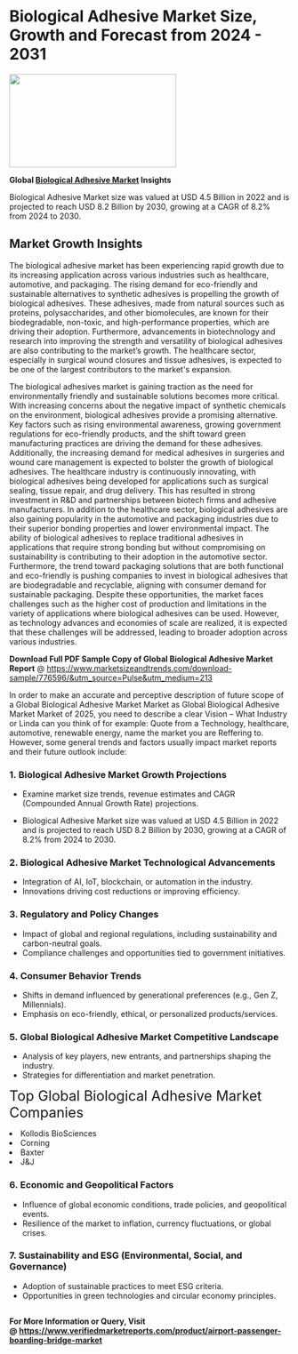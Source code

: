 <H1>Biological Adhesive Market Size, Growth and Forecast from 2024 - 2031</H1><img class="aligncenter size-medium wp-image-584254" src="https://thirdeyenews.in/wp-content/uploads/2024/09/Global-Market-Research-300x168.jpeg" alt="" width="300" height="168" /><p><strong>Global&nbsp;<a href="https://www.marketsizeandtrends.com/download-sample/776596/&amp;utm_source=Pulse&amp;utm_medium=213">Biological Adhesive Market</a> Insights</strong></p><p>Biological Adhesive Market size was valued at USD 4.5 Billion in 2022 and is projected to reach USD 8.2 Billion by 2030, growing at a CAGR of 8.2% from 2024 to 2030.</p><p><h2>Market Growth Insights</h2> <p>The biological adhesive market has been experiencing rapid growth due to its increasing application across various industries such as healthcare, automotive, and packaging. The rising demand for eco-friendly and sustainable alternatives to synthetic adhesives is propelling the growth of biological adhesives. These adhesives, made from natural sources such as proteins, polysaccharides, and other biomolecules, are known for their biodegradable, non-toxic, and high-performance properties, which are driving their adoption. Furthermore, advancements in biotechnology and research into improving the strength and versatility of biological adhesives are also contributing to the market’s growth. The healthcare sector, especially in surgical wound closures and tissue adhesives, is expected to be one of the largest contributors to the market's expansion. </p> <p>The biological adhesives market is gaining traction as the need for environmentally friendly and sustainable solutions becomes more critical. With increasing concerns about the negative impact of synthetic chemicals on the environment, biological adhesives provide a promising alternative. Key factors such as rising environmental awareness, growing government regulations for eco-friendly products, and the shift toward green manufacturing practices are driving the demand for these adhesives. Additionally, the increasing demand for medical adhesives in surgeries and wound care management is expected to bolster the growth of biological adhesives. The healthcare industry is continuously innovating, with biological adhesives being developed for applications such as surgical sealing, tissue repair, and drug delivery. This has resulted in strong investment in R&D and partnerships between biotech firms and adhesive manufacturers. In addition to the healthcare sector, biological adhesives are also gaining popularity in the automotive and packaging industries due to their superior bonding properties and lower environmental impact. The ability of biological adhesives to replace traditional adhesives in applications that require strong bonding but without compromising on sustainability is contributing to their adoption in the automotive sector. Furthermore, the trend toward packaging solutions that are both functional and eco-friendly is pushing companies to invest in biological adhesives that are biodegradable and recyclable, aligning with consumer demand for sustainable packaging. Despite these opportunities, the market faces challenges such as the higher cost of production and limitations in the variety of applications where biological adhesives can be used. However, as technology advances and economies of scale are realized, it is expected that these challenges will be addressed, leading to broader adoption across various industries. </p><p><span class=""><strong>Download Full PDF Sample Copy of Global Biological Adhesive Market Report</strong> @ <a href="https://www.marketsizeandtrends.com/download-sample/776596/&amp;utm_source=Pulse&amp;utm_medium=213" target="_blank">https://www.marketsizeandtrends.com/download-sample/776596/&amp;utm_source=Pulse&amp;utm_medium=213</a></span></p><p>In order to make an accurate and perceptive description of future scope of a Global&nbsp;Biological Adhesive Market Market as Global&nbsp;Biological Adhesive Market Market of 2025, you need to describe a clear Vision &ndash; What Industry or Linda can you think of for example: Quote from a Technology, healthcare, automotive, renewable energy, name the market you are Reffering to. However, some general trends and factors usually impact market reports and their future outlook include:</p><h3>1.&nbsp;<strong>Biological Adhesive Market Growth Projections</strong></h3><ul><li>Examine market size trends, revenue estimates and CAGR (Compounded Annual Growth Rate) projections.</li><li><p>Biological Adhesive Market size was valued at USD 4.5 Billion in 2022 and is projected to reach USD 8.2 Billion by 2030, growing at a CAGR of 8.2% from 2024 to 2030.</p></li></ul><h3>2.&nbsp;<strong>Biological Adhesive Market Technological Advancements</strong></h3><ul><li>Integration of AI, IoT, blockchain, or automation in the industry.</li><li>Innovations driving cost reductions or improving efficiency.</li></ul><h3>3.&nbsp;<strong>Regulatory and Policy Changes</strong></h3><ul><li>Impact of global and regional regulations, including sustainability and carbon-neutral goals.</li><li>Compliance challenges and opportunities tied to government initiatives.</li></ul><h3>4.&nbsp;<strong>Consumer Behavior Trends</strong></h3><ul><li>Shifts in demand influenced by generational preferences (e.g., Gen Z, Millennials).</li><li>Emphasis on eco-friendly, ethical, or personalized products/services.</li></ul><h3>5.&nbsp;<strong>Global Biological Adhesive Market Competitive Landscape</strong></h3><ul><li>Analysis of key players, new entrants, and partnerships shaping the industry.</li><li>Strategies for differentiation and market penetration.</li></ul><p data-pm-slice="1 1 []"><span style="color: inherit; font-family: inherit; font-size: 25px;">Top Global Biological Adhesive Market Companies</span></p><div class="" data-test-id=""><p><li>Kollodis BioSciences</li><li> Corning</li><li> Baxter</li><li> J&J</li></p></div><h3>6.&nbsp;<strong>Economic and Geopolitical Factors</strong></h3><ul><li>Influence of global economic conditions, trade policies, and geopolitical events.</li><li>Resilience of the market to inflation, currency fluctuations, or global crises.</li></ul><h3>7.&nbsp;<strong>Sustainability and ESG (Environmental, Social, and Governance)</strong></h3><ul><li>Adoption of sustainable practices to meet ESG criteria.</li><li>Opportunities in green technologies and circular economy principles.</li></ul><h2><strong style="font-size: 14px;">For More Information or Query, Visit @&nbsp;</strong><a style="background-color: #ffffff; font-size: 14px;" href="https://www.marketsizeandtrends.com/report/biological-adhesive-market/" target="_blank">https://www.verifiedmarketreports.com/product/airport-passenger-boarding-bridge-market</a></h2>
